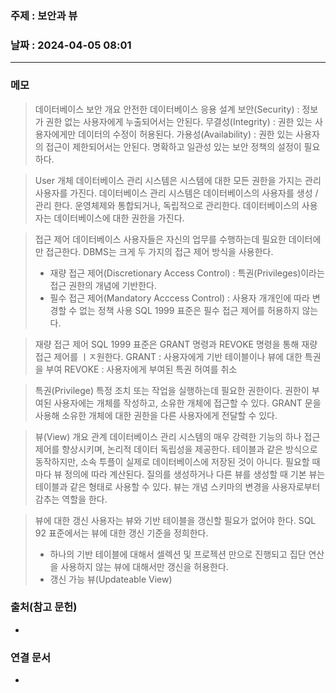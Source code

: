 ### 주제 : 보안과 뷰

### 날짜 : 2024-04-05 08:01
----
### 메모
> 데이터베이스 보안 개요
> 안전한 데이터베이스 응용 설계
> 보안(Security) : 정보가 권한 없는 사용자에게 누출되어서는 안된다.
> 무결성(Integrity) : 권한 있는 사용자에게만 데이터의 수정이 허용된다.
> 가용성(Availability) : 권한 있는 사용자의 접근이 제한되어서는 안된다.
> 명확하고 일관성 있는 보안 정책의 설정이 필요하다.

> User 개체
> 데이터베이스 관리 시스템은 시스템에 대한 모든 권한을 가지는 관리 사용자를 가진다.
> 데이터베이스 관리 시스템은 데이터베이스의 사용자를 생성 / 관리 한다.
> 운영체제와 통합되거나, 독립적으로 관리한다.
> 데이터베이스의 사용자는 데이터베이스에 대한 권한을 가진다.

> 접근 제어
> 데이터베이스 사용자들은 자신의 업무를 수행하는데 필요한 데이터에만 접근한다.
> DBMS는 크게 두 가지의 접근 제어 방식을 사용한다.
> 	- 재량 접근 제어(Discretionary Access Control) : 특권(Privileges)이라는 접근 권한의 개념에 기반한다.
> 	- 필수 접근 제어(Mandatory Acccess Control) : 사용자 개개인에 따라 변경할 수 없는 정책 사용
> SQL 1999 표준은 필수 접근 제어를 허용하지 않는다.

> 재량 접근 제어
> SQL 1999 표준은 GRANT 명령과 REVOKE 명령을 통해 재량 접근 제어를 ㅣㅈ원한다.
> GRANT : 사용자에게 기반 테이블이나 뷰에 대한 특권을 부여
> REVOKE : 사용자에게 부여된 특권 허여를 취소

> 특권(Privilege)
> 특정 조치 또는 작업을 실행하는데 필요한 권한이다.
> 권한이 부여된 사용자에는 개체를 작성하고, 소유한 개체에 접근할 수 있다. 
> GRANT 문을 사용해  소유한 개체에 대한 권한을 다른 사용자에게 전달할 수 있다.

> 뷰(View) 개요
> 관계 데이터베이스 관리 시스템의 매우 강력한 기능의 하나
> 접근 제어를 향상시키며, 논리적 데이터 독립성을 제공한다.
> 테이블과 같은 방식으로 동작하지만, 소속 투플이 실제로 데이터베이스에 저장된 것이 아니다.
> 필요할 때 마다 뷰 정의에 따라 계산된다.
> 질의를 생성하거나 다른 뷰를 생성할 때 기본 뷰는 테이블과 같은 형태로 사용할 수 있다.
> 뷰는 개념 스키마의 변경을 사용자로부터 감추는 역할을 한다.

> 뷰에 대한 갱신
> 사용자는 뷰와 기반 테이블을 갱신할 필요가 없어야 한다.
> SQL 92 표준에서는 뷰에 대한 갱신 기준을 정희한다.
> 	- 하나의 기반 테이블에 대해서 셀렉션 및 프로젝션 만으로 진행되고 집단 연산을 사용하지 않는 뷰에 대해서만 갱신을 허용한다.
> 	- 갱신 가능 뷰(Updateable View)

> 

### 출처(참고 문헌)
-

### 연결 문서
-
